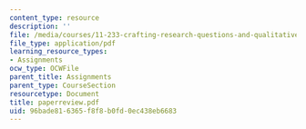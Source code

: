 ```yaml
---
content_type: resource
description: ''
file: /media/courses/11-233-crafting-research-questions-and-qualitative-methodology-fall-2005/96bade816365f8f8b0fd0ec438eb6683_paperreview.pdf
file_type: application/pdf
learning_resource_types:
- Assignments
ocw_type: OCWFile
parent_title: Assignments
parent_type: CourseSection
resourcetype: Document
title: paperreview.pdf
uid: 96bade81-6365-f8f8-b0fd-0ec438eb6683
---
```

